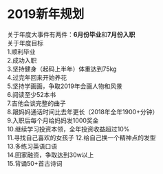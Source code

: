 # 2019新年规划
关于年度大事件有两件：**6月份毕业**和**7月份入职**  
关于年度目标  
1.顺利毕业  
2.成功入职  
3.坚持健身（起码上半年）体重达到75kg  
4.过完年回来开始养花  
5.坚持学画画，争取2019年会画人物和风景  
6.阅读至少52本书  
7.吉他会谈完整的曲子  
8.跟妈妈通话时间比去年更长（2018年全年1900+分钟）  
9.入职后每个月给妈妈发1000奖金  
10.继续学习投资本领，全年投资收益超过10%  
11.寻找自己喜欢的女孩子
12.给自己换一个精神点的发型  
13.多练习英语口语  
14.回家融资，争取达到30w以上  
15.背诵50+首古诗词  

